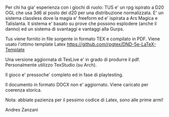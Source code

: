 Per chi ha gia' esperienza con i giochi di ruolo: TUS e' un rpg ispirato a D20 OGL che usa 3d6 al posto del d20 per una distribuzione normalizzata. E' un sistema classless dove la magia e' freeform ed e' ispirata a Ars Magica e Talislanta. Il sistema e' basato su prove che possono esplodere (anche il danno) ed un sistema di svantaggi e vantaggi alla Gurps. 

Tus viene fornito in file sorgente in formato TEX e compilato in PDF.
Viene usato l'ottimo template Latex https://github.com/rpgtex/DND-5e-LaTeX-Template

Una versione aggiornata di TexLive e' in grado di produrre il pdf. Personalmente utilizzo TexStudio (su Arch).

Il gioco e' pressoche' completo ed in fase di playtesting.

Il documento in formato DOCX non e' aggiornato. Viene caricato per coerenza storica.

Nota: abbiate pazienza per il pessimo codice di Latex, sono alle prime armi!

Andres Zanzani
